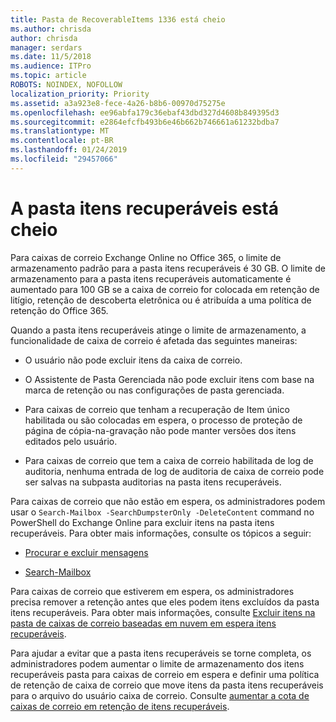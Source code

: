 ```yaml
---
title: Pasta de RecoverableItems 1336 está cheio
ms.author: chrisda
author: chrisda
manager: serdars
ms.date: 11/5/2018
ms.audience: ITPro
ms.topic: article
ROBOTS: NOINDEX, NOFOLLOW
localization_priority: Priority
ms.assetid: a3a923e8-fece-4a26-b8b6-00970d75275e
ms.openlocfilehash: ee96abfa179c36ebaf43dbd327d4608b849395d3
ms.sourcegitcommit: e2864efcfb493b6e46b662b746661a61232bdba7
ms.translationtype: MT
ms.contentlocale: pt-BR
ms.lasthandoff: 01/24/2019
ms.locfileid: "29457066"
---
```

# <a name="the-recoverable-items-folder-is-full"></a>A pasta itens recuperáveis está cheio

Para caixas de correio Exchange Online no Office 365, o limite de armazenamento padrão para a pasta itens recuperáveis é 30 GB. O limite de armazenamento para a pasta itens recuperáveis automaticamente é aumentado para 100 GB se a caixa de correio for colocada em retenção de litígio, retenção de descoberta eletrônica ou é atribuída a uma política de retenção do Office 365.
  
Quando a pasta itens recuperáveis atinge o limite de armazenamento, a funcionalidade de caixa de correio é afetada das seguintes maneiras:
  
- O usuário não pode excluir itens da caixa de correio.
    
- O Assistente de Pasta Gerenciada não pode excluir itens com base na marca de retenção ou nas configurações de pasta gerenciada.
    
- Para caixas de correio que tenham a recuperação de Item único habilitada ou são colocadas em espera, o processo de proteção de página de cópia-na-gravação não pode manter versões dos itens editados pelo usuário.
    
- Para caixas de correio que tem a caixa de correio habilitada de log de auditoria, nenhuma entrada de log de auditoria de caixa de correio pode ser salvas na subpasta auditorias na pasta itens recuperáveis.
    
Para caixas de correio que não estão em espera, os administradores podem usar o `Search-Mailbox -SearchDumpsterOnly -DeleteContent` command no PowerShell do Exchange Online para excluir itens na pasta itens recuperáveis. Para obter mais informações, consulte os tópicos a seguir: 
  
- [Procurar e excluir mensagens](https://docs.microsoft.com/office365/securitycompliance/search-for-and-delete-messagesadmin-help)
    
- [Search-Mailbox](https://docs.microsoft.com/powershell/module/exchange/mailboxes/Search-Mailbox)
    
Para caixas de correio que estiverem em espera, os administradores precisa remover a retenção antes que eles podem itens excluídos da pasta itens recuperáveis. Para obter mais informações, consulte [Excluir itens na pasta de caixas de correio baseadas em nuvem em espera itens recuperáveis](https://docs.microsoft.com/en-us/office365/securitycompliance/delete-items-in-the-recoverable-items-folder-of-mailboxes-on-hold).
  
Para ajudar a evitar que a pasta itens recuperáveis se torne completa, os administradores podem aumentar o limite de armazenamento dos itens recuperáveis pasta para caixas de correio em espera e definir uma política de retenção de caixa de correio que move itens da pasta itens recuperáveis para o arquivo do usuário caixa de correio. Consulte [aumentar a cota de caixas de correio em retenção de itens recuperáveis](https://docs.microsoft.com/office365/securitycompliance/increase-the-recoverable-quota-for-mailboxes-on-hold).
  

